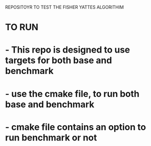 REPOSITOYR TO TEST THE FISHER YATTES ALGORITHIM

   # TO RUN  
 
   # - This repo is designed to use targets for both base and benchmark
   # - use the cmake file, to run both base and benchmark
   # - cmake file contains an option to run benchmark or not 


